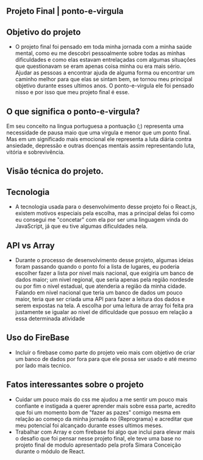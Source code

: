 ## Projeto Final | ponto-e-virgula

## Objetivo do projeto

- O projeto final foi pensado em toda minha jornada com a minha saúde mental, como eu me descobri pessoalmente sobre todas as minhas dificuldades e como elas estavam entrelaçadas com algumas situações que questionavam se eram apenas coisa minha ou era mais sério. Ajudar as pessoas a encontrar ajuda de alguma forma ou encontrar um caminho melhor para que elas se sintam bem, se tornou meu principal objetivo durante esses ultimos anos. 
O ponto-e-virgula ele foi pensado nisso e por isso que meu projeto final é esse.

## O que significa o ponto-e-virgula?
Em seu conceito na lingua portuguesa a pontuação (;) representa uma necessidade de pausa maio que uma virgula e menor que um ponto final. Mas em um significado mais emocional ele representa a luta diária contra ansiedade, depressão e outras doenças mentais assim representando luta, vitória e sobrevivência.

## Visão técnica do projeto. 
## Tecnologia 
* A tecnologia usada para o desenvolvimento desse projeto foi o React.js, existem motivos especiais pela escolha, mas a principal delas foi como eu consegui me "concetar" com ela por ser uma linguagem vinda do JavaScript, já que eu tive algumas dificuldades nela. 
## API vs Array 
* Durante o processo de desenvolvimento desse projeto, algumas ideias foram passando quando o ponto foi a lista de lugares, eu poderia escolher fazer a lista por nivel mais nacional, que exigiria um banco de dados maior; um nivel regional, que seria apenas pela região nordesde ou por fim o nivel estadual, que atenderia a região da minha cidade. Falando em nivel nacional que teria um banco de dados um pouco maior, teria que ser criada uma API para fazer a leitura dos dados e serem expostas na tela. A escolha por uma leitura de array foi feita pra justamente se igualar ao nivel de dificuldade que possuo em relação a essa determinada atividade
## Uso do FireBase 
* Incluir o firebase como parte do projeto veio mais com objetivo de criar um banco de dados por fora para que ele possa ser usado e até mesmo por lado mais tecnico. 

## Fatos interessantes sobre o projeto
* Cuidar um pouco mais do css me ajudou a me sentir um pouco mais confiante e instigada a querer aprender mais sobre essa parte, acredito que foi um momento bom de "fazer as pazes" comigo mesma em relação ao começo da minha jornada no {Reprograma} e acreditar que meu potencial foi alcançado durante esses ultimos meses.
* Trabalhar com Array e com firebase foi algo que inclui para elevar mais o desafio que foi pensar nesse projeto final, ele teve uma base no projeto final de modulo apresentado pela profa Simara Conceição durante o módulo de React. 